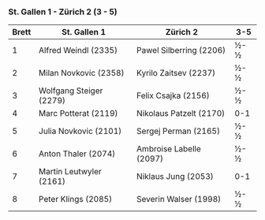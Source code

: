 ### St. Gallen 1 - Zürich 2 (3 - 5)

| Brett | St. Gallen 1            | Zürich 2                | 3-5 |
|-------|-------------------------|-------------------------|-----|
| 1     | Alfred Weindl (2335)    | Pawel Silberring (2206) | ½-½ |
| 2     | Milan Novkovic (2358)   | Kyrilo Zaitsev (2237)   | ½-½ |
| 3     | Wolfgang Steiger (2279) | Felix Csajka (2156)     | ½-½ |
| 4     | Marc Potterat (2119)    | Nikolaus Patzelt (2170) | 0-1 |
| 5     | Julia Novkovic (2101)   | Sergej Perman (2165)    | ½-½ |
| 6     | Anton Thaler (2074)     | Ambroise Labelle (2097) | ½-½ |
| 7     | Martin Leutwyler (2161) | Niklaus Jung (2053)     | 0-1 |
| 8     | Peter Klings (2085)     | Severin Walser (1998)   | ½-½ |
